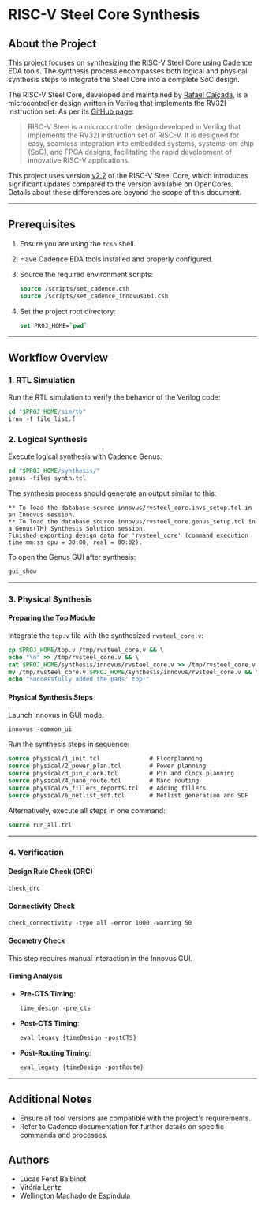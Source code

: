 # RISC-V Steel Core Synthesis

## About the Project
This project focuses on synthesizing the RISC-V Steel Core using Cadence EDA tools. The synthesis process encompasses both logical and physical synthesis steps to integrate the Steel Core into a complete SoC design.

The RISC-V Steel Core, developed and maintained by [Rafael Calçada](https://github.com/riscv-steel/riscv-steel), is a microcontroller design written in Verilog that implements the RV32I instruction set. As per its [GitHub page](https://github.com/riscv-steel/riscv-steel):

> RISC-V Steel is a microcontroller design developed in Verilog that implements the RV32I instruction set of RISC-V. It is designed for easy, seamless integration into embedded systems, systems-on-chip (SoC), and FPGA designs, facilitating the rapid development of innovative RISC-V applications.

This project uses version [v2.2](https://github.com/riscv-steel/riscv-steel/releases/tag/v2.2) of the RISC-V Steel Core, which introduces significant updates compared to the version available on OpenCores. Details about these differences are beyond the scope of this document.

---

## Prerequisites

1. Ensure you are using the `tcsh` shell.
2. Have Cadence EDA tools installed and properly configured.
3. Source the required environment scripts:
    ```tcsh
    source /scripts/set_cadence.csh
    source /scripts/set_cadence_innovus161.csh
    ```

4. Set the project root directory:
    ```tcsh
    set PROJ_HOME=`pwd`
    ```

---

## Workflow Overview

### 1. RTL Simulation

Run the RTL simulation to verify the behavior of the Verilog code:
```tcsh
cd "$PROJ_HOME/sim/tb"
irun -f file_list.f
```

### 2. Logical Synthesis

Execute logical synthesis with Cadence Genus:
```tcsh
cd "$PROJ_HOME/synthesis/"
genus -files synth.tcl
```

The synthesis process should generate an output similar to this:
```plaintext
** To load the database source innovus/rvsteel_core.invs_setup.tcl in an Innovus session.
** To load the database source innovus/rvsteel_core.genus_setup.tcl in a Genus(TM) Synthesis Solution session.
Finished exporting design data for 'rvsteel_core' (command execution time mm:ss cpu = 00:00, real = 00:02).
```

To open the Genus GUI after synthesis:
```tcsh
gui_show
```

---

### 3. Physical Synthesis

#### Preparing the Top Module
Integrate the `top.v` file with the synthesized `rvsteel_core.v`:
```tcsh
cp $PROJ_HOME/top.v /tmp/rvsteel_core.v && \
echo "\n" >> /tmp/rvsteel_core.v && \
cat $PROJ_HOME/synthesis/innovus/rvsteel_core.v >> /tmp/rvsteel_core.v && \
mv /tmp/rvsteel_core.v $PROJ_HOME/synthesis/innovus/rvsteel_core.v && \
echo "Successfully added the pads' top!"
```

#### Physical Synthesis Steps
Launch Innovus in GUI mode:
```tcsh
innovus -common_ui
```

Run the synthesis steps in sequence:
```tcsh
source physical/1_init.tcl              # Floorplanning
source physical/2_power_plan.tcl        # Power planning
source physical/3_pin_clock.tcl         # Pin and clock planning
source physical/4_nano_route.tcl        # Nano routing
source physical/5_fillers_reports.tcl   # Adding fillers
source physical/6_netlist_sdf.tcl       # Netlist generation and SDF
```

Alternatively, execute all steps in one command:
```tcsh
source run_all.tcl
```

---

### 4. Verification

#### Design Rule Check (DRC)
```tcsh
check_drc
```

#### Connectivity Check
```tcsh
check_connectivity -type all -error 1000 -warning 50
```

#### Geometry Check
This step requires manual interaction in the Innovus GUI.

#### Timing Analysis
- **Pre-CTS Timing**:
  ```tcsh
  time_design -pre_cts
  ```

- **Post-CTS Timing**:
  ```tcsh
  eval_legacy {timeDesign -postCTS}
  ```

- **Post-Routing Timing**:
  ```tcsh
  eval_legacy {timeDesign -postRoute}
  ```

---

## Additional Notes
- Ensure all tool versions are compatible with the project's requirements.
- Refer to Cadence documentation for further details on specific commands and processes.

## Authors
- Lucas Ferst Balbinot
- Vitória Lentz
- Wellington Machado de Espindula